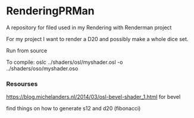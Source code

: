 # RenderingPRMan
A repository for filed used in my Rendering with Renderman project

For my project I want to render a D20 and possibly make a whole dice set.

Run from source

To compile: oslc ../shaders/osl/myshader.osl -o ../shaders/oso/myshader.oso 

### Resourses

https://blog.michelanders.nl/2014/03/osl-bevel-shader_1.html for bevel

find things on how to generate s12 and d20 (fibonacci)
